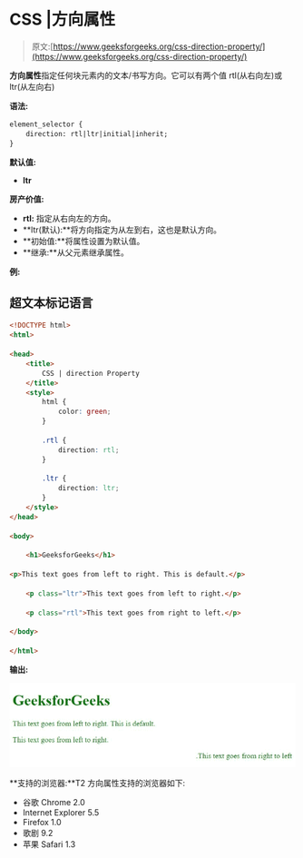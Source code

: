 # CSS |方向属性

> 原文:[https://www.geeksforgeeks.org/css-direction-property/](https://www.geeksforgeeks.org/css-direction-property/)

**方向属性**指定任何块元素内的文本/书写方向。它可以有两个值 rtl(从右向左)或 ltr(从左向右)

**语法:**

```html
element_selector {
    direction: rtl|ltr|initial|inherit;
} 
```

**默认值:**

*   **ltr**

**房产价值:**

*   **rtl:** 指定从右向左的方向。
*   **ltr(默认):**将方向指定为从左到右，这也是默认方向。
*   **初始值:**将属性设置为默认值。
*   **继承:**从父元素继承属性。

**例:**

## 超文本标记语言

```html
<!DOCTYPE html>
<html>

<head>
    <title>
        CSS | direction Property
    </title>
    <style>
        html {
            color: green;
        }

        .rtl {
            direction: rtl;
        }

        .ltr {
            direction: ltr;
        }
    </style>
</head>

<body>

    <h1>GeeksforGeeks</h1>

<p>This text goes from left to right. This is default.</p>

    <p class="ltr">This text goes from left to right.</p>

    <p class="rtl">This text goes from right to left.</p>

</body>

</html>
```

**输出:**

![](img/b3c8da27d129f8e7afc5fccce664d4fd.png)

**支持的浏览器:**T2 方向属性支持的浏览器如下:

*   谷歌 Chrome 2.0
*   Internet Explorer 5.5
*   Firefox 1.0
*   歌剧 9.2
*   苹果 Safari 1.3